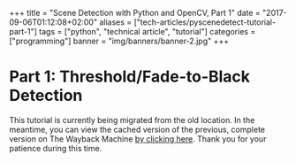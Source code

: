 +++
title = "Scene Detection with Python and OpenCV, Part 1"
date = "2017-09-06T01:12:08+02:00"
aliases = ["tech-articles/pyscenedetect-tutorial-part-1"]
tags = ["python", "technical article", "tutorial"]
categories = ["programming"]
banner = "img/banners/banner-2.jpg"
+++

# Part 1: Threshold/Fade-to-Black Detection 

This tutorial is currently being migrated from the old location.  In the meantime, you can view the cached version of the previous, complete version on The Wayback Machine [by clicking here](https://web.archive.org/web/20160316225649/http://www.bcastell.com/tech-articles/pyscenedetect-tutorial-part-1/).  Thank you for your patience during this time.

